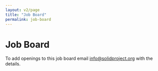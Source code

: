 ```yaml
---
layout: v2/page
title: "Job Board"
permalink: job-board
---
```


# Job Board

To add openings to this job board email [info@solidproject.org](mailto:info@solidproject.org) with the details.
